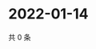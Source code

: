 # 2022-01-14

共 0 条

<!-- BEGIN WEIBO -->
<!-- 最后更新时间 Fri Jan 14 2022 10:04:38 GMT+0800 (China Standard Time) -->

<!-- END WEIBO -->
